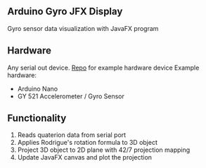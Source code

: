 ## Arduino Gyro JFX Display
Gyro sensor data visualization with JavaFX program

## Hardware
Any serial out device. <a href="https://github.com/lochungtin/Arduino-Gyro">Repo</a> for example hardware device
Example hardware:
- Arduino Nano
- GY 521 Accelerometer / Gyro Sensor

## Functionality
1. Reads quaterion data from serial port
2. Applies Rodrigue's rotation formula to 3D object
3. Project 3D object to 2D plane with 42/7 projection mapping
4. Update JavaFX canvas and plot the projection
